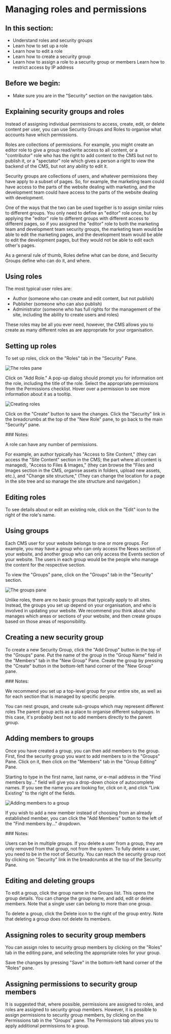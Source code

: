 <!--
title: Roles & permissions
pagenumber: 2
-->

# Managing roles and permissions

## In this section:

* Understand roles and security groups
* Learn how to set up a role
* Learn how to edit a role
* Learn how to create a security group
* Learn how to assign a role to a security group or members
Learn how to restrict access by IP address

## Before we begin:

* Make sure you are in the "Security" section on the navigation tabs.

## Explaining security groups and roles

Instead of assigning individual permissions to access, create, edit, or delete content per user, you can use Security Groups and Roles to organise what accounts have which permissions.  

Roles are collections of permissions.  For example, you might create an editor role to give a group read/write access to all content, or a "contributor" role who has the right to add content to the CMS but not to publish it, or a "spectator" role which gives a person a right to view the backend of the CMS, but not any ability to edit it.

Security groups are collections of users, and whatever permissions they have apply to a subset of pages. So, for example, the marketing team could have access to the parts of the website dealing with marketing, and the development team could have access to the parts of the website dealing with development.

One of the ways that the two can be used together is to assign similar roles to different groups.  You only need to define an "editor" role once, but by applying the "editor" role to different groups with different access to different pages, so if you assigned the "editor" role to both the marketing team and development team security groups, the marketing team would be able to edit the marketing pages, and the development team would be able to edit the development pages, but they would not be able to edit each other's pages.

As a general rule of thumb, Roles define what can be done, and Security Groups define who can do it, and where.

## Using roles

The most typical user roles are:

* Author (someone who can create and edit content, but not publish)
* Publisher (someone who can also publish)
* Administrator (someone who has full rights for the management of the site, including the ability to create users and roles)

These roles may be all you ever need, however, the CMS allows you to create as many different roles as are appropriate for your organisation.

## Setting up roles

To set up roles, click on the "Roles" tab in the "Security" Pane.

![The roles pane](_images/roles-pane.jpg)

Click on "Add Role." A pop-up dialog should prompt you for information ont the role, including the title of the role.  Select the appropriate permissions from the Permissions checklist. Hover over a permission to see more information about it as a tooltip.

![Creating roles](_images/creating-roles.jpg)

Click on the "Create" button to save the changes. Click the "Security" link in the breadcrumbs at the top of the "New Role" pane, to go back to the main "Security" pane. 

<div class="note" markdown="1"> 
### Notes:

A role can have any number of permissions.

For example, an author typically has "Access to Site Content," (they can access the "Site Content" section in the CMS; the part where all content is managed), "Access to Files & Images," (they can browse the "Files and Images section in the CMS, organise assets in folders, upload new assets, etc.), and "Change site structure," (They can change the location for a page in the site tree and so manage the site structure and navigation.)
</div>
 
## Editing roles

To see details about or edit an existing role, click on the "Edit" icon to the right of the role's name.  

## Using groups

Each CMS user for your website belongs to one or more groups. For example, you may have a group who can only access the News section of your website, and another group who can only access the Events section of your website. The users in each group would be the people who manage the content for the respective section.

To view the "Groups" pane, click on the "Groups" tab in the "Security" section.

![The groups pane](_images/groups-pane.jpg)

Unlike roles, there are no basic groups that typically apply to all sites. Instead, the groups you set up depend on your organisation, and who is involved in updating your website. We recommend you think about who manages which areas or sections of your website, and then create groups based on those areas of responsibility.

## Creating a new security group

To create a new Security Group, click the "Add Group" button in the top of the "Groups" pane. Put the name of the group in the "Group Name" field in the "Members" tab in the "New Group" Pane.  Create the group by pressing the "Create" button in the bottom-left hand corner of the "New Group" pane.

<div class="note" markdown="1"> 
### Notes:

We recommend you set up a top-level group for your entire site, as well as for each section that is managed by specific people.
</div>
 

You can nest groups, and create sub-groups which may represent different roles The parent group acts as a place to organise different subgroups.  In this case, it's probably best not to add members directly to the parent group. 

## Adding members to groups

Once you have created a group, you can then add members to the group. First, find the security group you want to add members to in the "Groups" Pane. Click on it, then click on the "Members" tab in the "Group Editing" Pane.

Starting to type in the first name, last name, or e-mail address in the "Find members by..." field will give you a drop-down choice of autocomplete names. If you see the name you are looking for, click on it, and click "Link Existing" to the right of the fields.

![Adding members to a group](_images/adding-member-to-group.jpg)

If you wish to add a new member instead of choosing from an already established member, you can click the "Add Members" button to the left of the "Find members by..." dropdown.

<div class="note" markdown="1"> 
### Notes:

Users can be in multiple groups.  If you delete a user from a group, they are only removed from that group, not from the system.  To fully delete a user, you need to be in the root of Security.  You can reach the security group root by clicking on "Security" link in the breadcrumbs at the top of the Security Pane.
</div>

## Editing and deleting groups

To edit a group, click the group name in the Groups list. This opens the group details. You can change the group name, and add, edit or delete members. Note that a single user can belong to more than one group.

To delete a group, click the Delete icon to the right of the group entry. Note that deleting a group does not delete its members.

## Assigning roles to security group members

You can assign roles to security group members by clicking on the "Roles" tab in the editing pane, and selecting the appropriate roles for your group.

Save the changes by pressing "Save" in the bottom-left hand corner of the "Roles" pane. 

## Assigning permissions to security group members

It is suggested that, where possible, permissions are assigned to roles, and roles are assigned to security group members.  However, it is possible to assign permissions to security group members, by clicking on the Permissions tab in the "Groups" pane.  The Permissions tab allows you to apply additional permissions to a group.